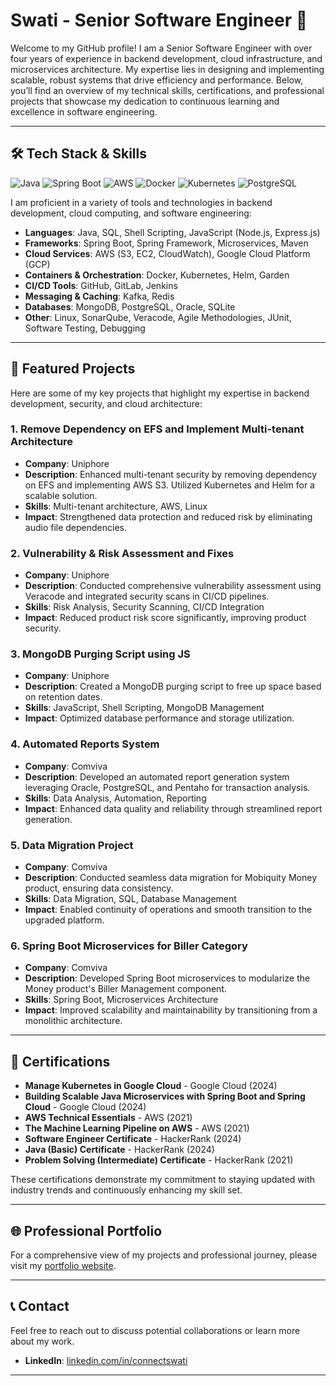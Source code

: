 # Swati - Senior Software Engineer 🚀

Welcome to my GitHub profile! I am a Senior Software Engineer with over four years of experience in backend development, cloud infrastructure, and microservices architecture. My expertise lies in designing and implementing scalable, robust systems that drive efficiency and performance. Below, you’ll find an overview of my technical skills, certifications, and professional projects that showcase my dedication to continuous learning and excellence in software engineering.

---

## 🛠️ Tech Stack & Skills

![Java](https://img.shields.io/badge/Java-ED8B00?style=for-the-badge&logo=java&logoColor=white)
![Spring Boot](https://img.shields.io/badge/Spring%20Boot-6DB33F?style=for-the-badge&logo=springboot&logoColor=white)
![AWS](https://img.shields.io/badge/AWS-FF9900?style=for-the-badge&logo=amazonaws&logoColor=white)
![Docker](https://img.shields.io/badge/Docker-2496ED?style=for-the-badge&logo=docker&logoColor=white)
![Kubernetes](https://img.shields.io/badge/Kubernetes-326CE5?style=for-the-badge&logo=kubernetes&logoColor=white)
![PostgreSQL](https://img.shields.io/badge/PostgreSQL-336791?style=for-the-badge&logo=postgresql&logoColor=white)

I am proficient in a variety of tools and technologies in backend development, cloud computing, and software engineering:

- **Languages**: Java, SQL, Shell Scripting, JavaScript (Node.js, Express.js)
- **Frameworks**: Spring Boot, Spring Framework, Microservices, Maven
- **Cloud Services**: AWS (S3, EC2, CloudWatch), Google Cloud Platform (GCP)
- **Containers & Orchestration**: Docker, Kubernetes, Helm, Garden
- **CI/CD Tools**: GitHub, GitLab, Jenkins
- **Messaging & Caching**: Kafka, Redis
- **Databases**: MongoDB, PostgreSQL, Oracle, SQLite
- **Other**: Linux, SonarQube, Veracode, Agile Methodologies, JUnit, Software Testing, Debugging

---

## 📂 Featured Projects

Here are some of my key projects that highlight my expertise in backend development, security, and cloud architecture:

### 1. Remove Dependency on EFS and Implement Multi-tenant Architecture
   - **Company**: Uniphore
   - **Description**: Enhanced multi-tenant security by removing dependency on EFS and implementing AWS S3. Utilized Kubernetes and Helm for a scalable solution.
   - **Skills**: Multi-tenant architecture, AWS, Linux
   - **Impact**: Strengthened data protection and reduced risk by eliminating audio file dependencies.

### 2. Vulnerability & Risk Assessment and Fixes
   - **Company**: Uniphore
   - **Description**: Conducted comprehensive vulnerability assessment using Veracode and integrated security scans in CI/CD pipelines.
   - **Skills**: Risk Analysis, Security Scanning, CI/CD Integration
   - **Impact**: Reduced product risk score significantly, improving product security.

### 3. MongoDB Purging Script using JS
   - **Company**: Uniphore
   - **Description**: Created a MongoDB purging script to free up space based on retention dates.
   - **Skills**: JavaScript, Shell Scripting, MongoDB Management
   - **Impact**: Optimized database performance and storage utilization.

### 4. Automated Reports System
   - **Company**: Comviva
   - **Description**: Developed an automated report generation system leveraging Oracle, PostgreSQL, and Pentaho for transaction analysis.
   - **Skills**: Data Analysis, Automation, Reporting
   - **Impact**: Enhanced data quality and reliability through streamlined report generation.

### 5. Data Migration Project
   - **Company**: Comviva
   - **Description**: Conducted seamless data migration for Mobiquity Money product, ensuring data consistency.
   - **Skills**: Data Migration, SQL, Database Management
   - **Impact**: Enabled continuity of operations and smooth transition to the upgraded platform.

### 6. Spring Boot Microservices for Biller Category
   - **Company**: Comviva
   - **Description**: Developed Spring Boot microservices to modularize the Money product's Biller Management component.
   - **Skills**: Spring Boot, Microservices Architecture
   - **Impact**: Improved scalability and maintainability by transitioning from a monolithic architecture.

---

## 📜 Certifications

- **Manage Kubernetes in Google Cloud** - Google Cloud (2024)
- **Building Scalable Java Microservices with Spring Boot and Spring Cloud** - Google Cloud (2024)
- **AWS Technical Essentials** - AWS (2021)
- **The Machine Learning Pipeline on AWS** - AWS (2021)
- **Software Engineer Certificate** - HackerRank (2024)
- **Java (Basic) Certificate** - HackerRank (2024)
- **Problem Solving (Intermediate) Certificate** - HackerRank (2021)

These certifications demonstrate my commitment to staying updated with industry trends and continuously enhancing my skill set.

---

## 🌐 Professional Portfolio

For a comprehensive view of my projects and professional journey, please visit my [portfolio website](https://www.connectswati.tech).

---

## 📞 Contact

Feel free to reach out to discuss potential collaborations or learn more about my work.
- **LinkedIn**: [linkedin.com/in/connectswati](https://linkedin.com/in/connectswati)

---

